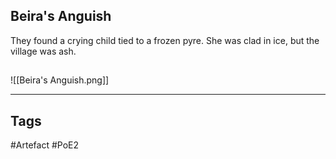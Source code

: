 ## Beira's Anguish
They found a crying child tied to a frozen pyre.
She was clad in ice, but the village was ash.
##
![[Beira's Anguish.png]]

---
## Tags
#Artefact
#PoE2